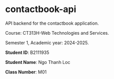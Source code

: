 # contactbook-api

API backend for the contactbook application.

Course: CT313H-Web Technologies and Services.

Semester 1, Academic year: 2024-2025.

**Student ID**: B2111935

**Student Name**: Ngo Thanh Loc

**Class Number**: M01

